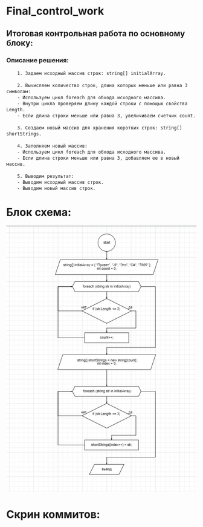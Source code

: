# Final_control_work
## Итоговая контрольная работа по основному блоку:
### Описание решения:
        1. Задаем исходный массив строк: string[] initialArray.

        2. Вычисляем количество строк, длина которых меньше или равна 3 символам:
        - Используем цикл foreach для обхода исходного массива.
        - Внутри цикла проверяем длину каждой строки с помощью свойства Length.
        - Если длина строки меньше или равна 3, увеличиваем счетчик count.

        3. Создаем новый массив для хранения коротких строк: string[] shortStrings.

        4. Заполняем новый массив:
        - Используем цикл foreach для обхода исходного массива.
        - Если длина строки меньше или равна 3, добавляем ее в новый массив.

        5. Выводим результат:
        - Выводим исходный массив строк.
        - Выводим новый массив строк.
# Блок схема:
![Код](scrn.jpg)
# Скрин коммитов:
